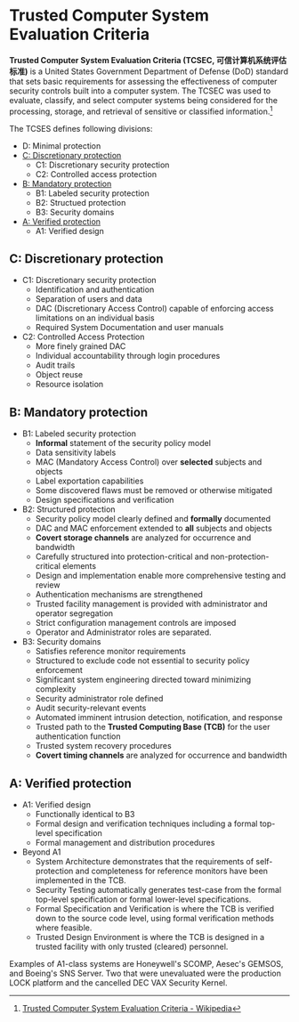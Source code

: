 # Trusted Computer System Evaluation Criteria
**Trusted Computer System Evaluation Criteria (TCSEC, 可信计算机系统评估标准)** is a United States Government Department of Defense (DoD) standard that sets basic requirements for assessing the effectiveness of computer security controls built into a computer system. The TCSEC was used to evaluate, classify, and select computer systems being considered for the processing, storage, and retrieval of sensitive or classified information.[^wiki]

The TCSES defines following divisions:
- D: Minimal protection
- [C: Discretionary protection](#c-discretionary-protection)
  - C1: Discretionary security protection
  - C2: Controlled access protection
- [B: Mandatory protection](#b-mandatory-protection)
  - B1: Labeled security protection
  - B2: Structued protection
  - B3: Security domains
- [A: Verified protection](#a-verified-protection)
  - A1: Verified design

## C: Discretionary protection
- C1: Discretionary security protection
  - Identification and authentication
  - Separation of users and data
  - DAC (Discretionary Access Control) capable of enforcing access limitations on an individual basis
  - Required System Documentation and user manuals
- C2: Controlled Access Protection
  - More finely grained DAC
  - Individual accountability through login procedures
  - Audit trails
  - Object reuse
  - Resource isolation

## B: Mandatory protection
- B1: Labeled security protection
  - **Informal** statement of the security policy model
  - Data sensitivity labels
  - MAC (Mandatory Access Control) over **selected** subjects and objects
  - Label exportation capabilities
  - Some discovered flaws must be removed or otherwise mitigated
  - Design specifications and verification
- B2: Structured protection
  - Security policy model clearly defined and **formally** documented
  - DAC and MAC enforcement extended to **all** subjects and objects
  - **Covert storage channels** are analyzed for occurrence and bandwidth
  - Carefully structured into protection-critical and non-protection-critical elements
  - Design and implementation enable more comprehensive testing and review
  - Authentication mechanisms are strengthened
  - Trusted facility management is provided with administrator and operator segregation
  - Strict configuration management controls are imposed
  - Operator and Administrator roles are separated.
- B3: Security domains
  - Satisfies reference monitor requirements
  - Structured to exclude code not essential to security policy enforcement
  - Significant system engineering directed toward minimizing complexity
  - Security administrator role defined
  - Audit security-relevant events
  - Automated imminent intrusion detection, notification, and response
  - Trusted path to the **Trusted Computing Base (TCB)** for the user authentication function
  - Trusted system recovery procedures
  - **Covert timing channels** are analyzed for occurrence and bandwidth

## A: Verified protection
- A1: Verified design
  - Functionally identical to B3
  - Formal design and verification techniques including a formal top-level specification
  - Formal management and distribution procedures
- Beyond A1
  - System Architecture demonstrates that the requirements of self-protection and completeness for reference monitors have been implemented in the TCB.
  - Security Testing automatically generates test-case from the formal top-level specification or formal lower-level specifications.
  - Formal Specification and Verification is where the TCB is verified down to the source code level, using formal verification methods where feasible.
  - Trusted Design Environment is where the TCB is designed in a trusted facility with only trusted (cleared) personnel.

Examples of A1-class systems are Honeywell's SCOMP, Aesec's GEMSOS, and Boeing's SNS Server. Two that were unevaluated were the production LOCK platform and the cancelled DEC VAX Security Kernel.

[^wiki]: [Trusted Computer System Evaluation Criteria - Wikipedia](https://en.wikipedia.org/wiki/Trusted_Computer_System_Evaluation_Criteria)
